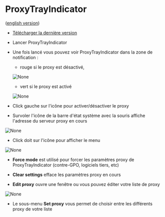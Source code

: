 # ProxyTrayIndicator

([english version](https://github.com/Daudre-Vignier-Charles/ProxyTrayIndicator/blob/master/README.md))

- [Télécharger la dernière version](https://github.com/Daudre-Vignier-Charles/ProxyTrayIndicator/releases/latest)
- Lancer ProxyTrayIndicator
- Une fois lancé vous pouvez voir ProxyTrayIndicator dans la zone de notification :
  - rouge si le proxy est désactivé,
  
  ![None](https://user-images.githubusercontent.com/17654421/53884729-8c61ea80-401c-11e9-9c95-1e1d10fb56c0.png)
  - vert si le proxy est activé
  
  ![None](https://user-images.githubusercontent.com/17654421/53884794-a8658c00-401c-11e9-9ae7-accfac680a2e.png)

- Click gauche sur l'icône pour activer/désactiver le proxy

- Survoler l'icône de la barre d'état système avec la souris affiche l'adresse du serveur proxy en cours

![None](https://user-images.githubusercontent.com/17654421/70349383-e837f900-1864-11ea-938d-87214c3f3c7b.png)

- Click doit sur l'icône pour afficher le menu

![None](https://user-images.githubusercontent.com/17654421/70349162-7fe91780-1864-11ea-9e4c-fbed0c429e2d.png)

- **Force mode** est utilisé pour forcer les paramètres proxy de ProxyTrayIndicator (contre-GPO, logiciels tiers, etc)

- **Clear settings** efface les paramètres proxy en cours

- **Edit proxy** ouvre une fenêtre ou vous pouvez éditer votre liste de proxy

![None](https://user-images.githubusercontent.com/17654421/70349293-be7ed200-1864-11ea-90d5-78449fe6c923.png)

- Le sous-menu **Set proxy** vous permet de choisir entre les différents proxy de votre liste
